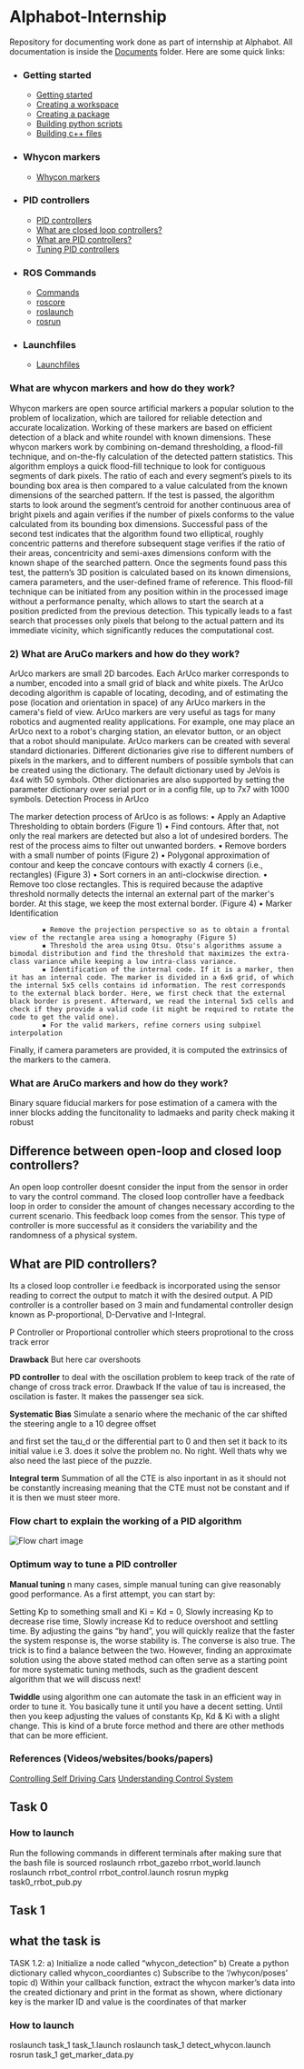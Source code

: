 # Alphabot-Internship
  Repository for documenting work done as part of internship at Alphabot. All documentation is inside the [Documents](https://github.com/amancodeblast/Alphabot-Internship/tree/master/Documents) folder. Here are some quick links:
  - ### Getting started 
    - [Getting started](Documents/Getting%20started.md#getting-started)
    - [Creating a workspace](Documents/Getting%20started.md#creating-a-workspace)
    - [Creating a package](Documents/Getting%20started.md#creating-a-package)
    - [Building python scripts](Documents/Getting%20started.md#building-and-running-python-scripts)
    - [Building c++ files](Documents/Getting%20started.md#building-and-running-c-scripts)
  - ### Whycon markers
    - [Whycon markers](Documents/Whycon%20Markers.md)
  - ### PID controllers
    - [PID controllers](Documents/PID%20Controllers.md)
    - [What are closed loop controllers?](Documents/PID%20Controller.md#what-are-closed-loop-controllers)
    - [What are PID controllers?](Documents/PID%20Controller.md#what-are-pid-controllers?)
    - [Tuning PID controllers](Documents/PID%20Controller.md#tuning-pid-controllers)
  - ### ROS Commands
    - [Commands](Documents/Commands.md)
    - [roscore](Documents/Commands.md#roscore)
    - [roslaunch](Documents/Commands.md#roslaunch)
    - [rosrun](Documents/Commands.md#rosrun)
  - ### Launchfiles
    - [Launchfiles](Documents/Launchfiles.md)
 
### What are whycon markers and how do they work?
Whycon markers are open source artificial markers a popular solution to the problem of localization, which are tailored for reliable detection and accurate localization. Working of these markers are based on efficient detection of a black and white roundel with known dimensions. These whycon markers work by combining on-demand thresholding, a flood-fill technique, and on-the-fly calculation of the detected pattern statistics.
This algorithm employs a quick flood-fill technique to look for contiguous segments of dark pixels. The ratio of each and every segment’s pixels to its bounding box area is then compared to a value calculated from the known dimensions of the searched pattern. If the test is passed, the algorithm starts to look around the segment’s centroid for another continuous area of bright pixels and again verifies if the number of pixels conforms to the value calculated from its bounding box dimensions. Successful pass of the second test indicates that the algorithm found two elliptical, roughly concentric patterns and therefore subsequent stage verifies if the ratio of their areas, concentricity and semi-axes dimensions conform with the known shape of the searched pattern. Once the segments found pass this test, the pattern’s 3D position is calculated based on its known dimensions, camera parameters, and the user-defined frame of reference.
This flood-fill technique can be initiated from any position within in the processed image without a performance penalty, which allows to start the search at a position predicted from the previous detection. This typically leads to a fast search that processes only pixels that belong to the actual pattern and its immediate vicinity, which significantly reduces the computational cost.
### 2) What are AruCo markers and how do they work?
ArUco markers are small 2D barcodes. Each ArUco marker corresponds to a number, encoded into a small grid of black and white pixels. The ArUco decoding algorithm is capable of locating, decoding, and of estimating the pose (location and orientation in space) of any ArUco markers in the camera's field of view.
ArUco markers are very useful as tags for many robotics and augmented reality applications. For example, one may place an ArUco next to a robot's charging station, an elevator button, or an object that a robot should manipulate.
ArUco markers can be created with several standard dictionaries. Different dictionaries give rise to different numbers of pixels in the markers, and to different numbers of possible symbols that can be created using the dictionary. The default dictionary used by JeVois is 4x4 with 50 symbols. Other dictionaries are also supported by setting the parameter dictionary over serial port or in a config file, up to 7x7 with 1000 symbols.
Detection Process in ArUco

The marker detection process of ArUco is as follows:
    • Apply an Adaptive Thresholding to obtain borders (Figure 1)
    • Find contours. After that, not only the real markers are detected but also a lot of undesired borders. The rest of the process aims to filter out unwanted borders.
    • Remove borders with a small number of points (Figure 2)
    • Polygonal approximation of contour and keep the concave contours with exactly 4 corners (i.e., rectangles) (Figure 3)
    • Sort corners in an anti-clockwise direction.
    • Remove too close rectangles. This is required because the adaptive threshold normally detects the internal an external part of the marker's border. At this stage, we keep the most external border. (Figure 4)
    • Marker Identification

            ▪ Remove the projection perspective so as to obtain a frontal view of the rectangle area using a homography (Figure 5)
            ▪ Threshold the area using Otsu. Otsu's algorithms assume a bimodal distribution and find the threshold that maximizes the extra-class variance while keeping a low intra-class variance.
            ▪ Identification of the internal code. If it is a marker, then it has an internal code. The marker is divided in a 6x6 grid, of which the internal 5x5 cells contains id information. The rest corresponds to the external black border. Here, we first check that the external black border is present. Afterward, we read the internal 5x5 cells and check if they provide a valid code (it might be required to rotate the code to get the valid one).
            ▪ For the valid markers, refine corners using subpixel interpolation
Finally, if camera parameters are provided, it is computed the extrinsics of the markers to the camera.

### What are AruCo markers and how do they work?
Binary square fiducial markers for pose estimation of a camera with the inner blocks adding the funcitonality to ladmaeks and parity check making it robust


## Difference between open-loop and closed loop controllers?

An open loop controller doesnt consider the input from the sensor in order to vary the control command. The closed loop controller have a feedback loop in order to consider the amount of changes necessary according to the current scenario. This feedback loop comes from the sensor. This type of controller is more successful as it considers the variability and the randomness of a physical system. 


## What are PID controllers?
Its a closed loop controller i.e feedback is incorporated using the sensor reading to correct the output to match it with the desired output. A PID controller is a controller based on 3 main and fundamental controller design known as P-proportional, D-Dervative and I-Integral. 

P Controller or Proportional controller which steers proprotional to the cross track error

**Drawback**
But here car overshoots

**PD controller**
to deal with the oscillation problem to keep track of the rate of change of cross track error. 
Drawback
If the value of tau is increased, the oscilation is faster. It makes the passenger sea sick.

**Systematic Bias**
Simulate a senario where the mechanic of the car shifted the steering angle to a 10 degree offset

and first set the tau_d or the differential part to 0 and then set it back to its initial value i.e 3. does it solve the problem no. No right. Well thats why we also need the last piece of the puzzle.

**Integral term**
Summation of all the CTE is also inportant in as it should not be constantly increasing meaning that the CTE must not be constant and if it is then we must steer more.




### Flow chart to explain the working of a PID algorithm


![Flow chart image](https://github.com/amancodeblast/Alphabot-Internship/blob/master/images/Closed-loop-control-system-with-PID-controller.png)


### Optimum way to tune a PID controller
**Manual tuning**
n many cases, simple manual tuning can give reasonably good performance. As a first attempt, you can start by:

Setting Kp to something small and Ki = Kd = 0,
Slowly increasing Kp to decrease rise time,
Slowly increase Kd to reduce overshoot and settling time.
By adjusting the gains “by hand”, you will quickly realize that the faster the system response is, the worse stability is. The converse is also true. The trick is to find a balance between the two. However, finding an approximate solution using the above stated method can often serve as a starting point for more systematic tuning methods, such as the gradient descent algorithm that we will discuss next!



**Twiddle** 
using algorithm one can automate the task in an efficient way in order to tune it. You basically tune it until you have a decent setting. Until then you keep adjusting the values of constants Kp, Kd & Ki with a slight change. This is kind of a brute force method and there are other methods that can be more efficient. 




### References (Videos/websites/books/papers)
[Controlling Self Driving Cars](https://www.youtube.com/watch?v=4Y7zG48uHRo)
[Understanding Control System](https://www.youtube.com/watch?v=2BwUMk10WqI)



## Task 0 
### How to launch
Run the following commands in different terminals after making sure that the bash file is sourced
roslaunch rrbot_gazebo rrbot_world.launch
roslaunch rrbot_control rrbot_control.launch 
rosrun mypkg task0_rrbot_pub.py

## Task 1

## what the task is 

TASK 1.2:
a) Initialize a node called “whycon_detection”
b) Create a python dictionary called whycon_coordiantes
c) Subscribe to the ‘/whycon/poses’ topic
d) Within your callback function, extract the whycon marker’s data into the created dictionary and print in the format as shown, where dictionary key is the marker ID and value is the coordinates of that marker

### How to launch 
roslaunch task_1 task_1.launch
roslaunch task_1 detect_whycon.launch
rosrun task_1 get_marker_data.py



